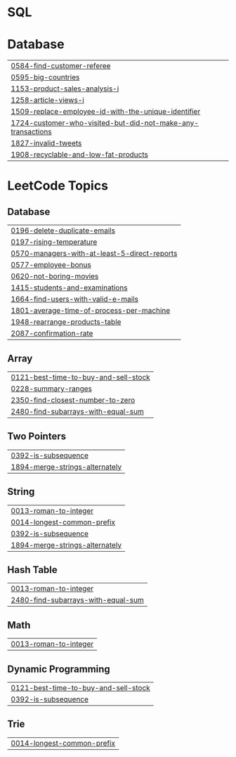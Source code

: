 # SQL


# Database
|  |
| ------- |
| [0584-find-customer-referee](https://github.com/MIHIR-110103/SQL/tree/master/0584-find-customer-referee) |
| [0595-big-countries](https://github.com/MIHIR-110103/SQL/tree/master/0595-big-countries) |
| [1153-product-sales-analysis-i](https://github.com/MIHIR-110103/SQL/tree/master/1153-product-sales-analysis-i) |
| [1258-article-views-i](https://github.com/MIHIR-110103/SQL/tree/master/1258-article-views-i) |
| [1509-replace-employee-id-with-the-unique-identifier](https://github.com/MIHIR-110103/SQL/tree/master/1509-replace-employee-id-with-the-unique-identifier) |
| [1724-customer-who-visited-but-did-not-make-any-transactions](https://github.com/MIHIR-110103/SQL/tree/master/1724-customer-who-visited-but-did-not-make-any-transactions) |
| [1827-invalid-tweets](https://github.com/MIHIR-110103/SQL/tree/master/1827-invalid-tweets) |
| [1908-recyclable-and-low-fat-products](https://github.com/MIHIR-110103/SQL/tree/master/1908-recyclable-and-low-fat-products) |
<!---LeetCode Topics Start-->
# LeetCode Topics
## Database
|  |
| ------- |
| [0196-delete-duplicate-emails](https://github.com/MIHIR-110103/SQL/tree/master/0196-delete-duplicate-emails) |
| [0197-rising-temperature](https://github.com/MIHIR-110103/SQL/tree/master/0197-rising-temperature) |
| [0570-managers-with-at-least-5-direct-reports](https://github.com/MIHIR-110103/SQL/tree/master/0570-managers-with-at-least-5-direct-reports) |
| [0577-employee-bonus](https://github.com/MIHIR-110103/SQL/tree/master/0577-employee-bonus) |
| [0620-not-boring-movies](https://github.com/MIHIR-110103/Leetcode/tree/master/0620-not-boring-movies) |
| [1415-students-and-examinations](https://github.com/MIHIR-110103/SQL/tree/master/1415-students-and-examinations) |
| [1664-find-users-with-valid-e-mails](https://github.com/MIHIR-110103/Leetcode/tree/master/1664-find-users-with-valid-e-mails) |
| [1801-average-time-of-process-per-machine](https://github.com/MIHIR-110103/SQL/tree/master/1801-average-time-of-process-per-machine) |
| [1948-rearrange-products-table](https://github.com/MIHIR-110103/SQL/tree/master/1948-rearrange-products-table) |
| [2087-confirmation-rate](https://github.com/MIHIR-110103/Leetcode/tree/master/2087-confirmation-rate) |
## Array
|  |
| ------- |
| [0121-best-time-to-buy-and-sell-stock](https://github.com/MIHIR-110103/SQL/tree/master/0121-best-time-to-buy-and-sell-stock) |
| [0228-summary-ranges](https://github.com/MIHIR-110103/Leetcode/tree/master/0228-summary-ranges) |
| [2350-find-closest-number-to-zero](https://github.com/MIHIR-110103/SQL/tree/master/2350-find-closest-number-to-zero) |
| [2480-find-subarrays-with-equal-sum](https://github.com/MIHIR-110103/Leetcode/tree/master/2480-find-subarrays-with-equal-sum) |
## Two Pointers
|  |
| ------- |
| [0392-is-subsequence](https://github.com/MIHIR-110103/SQL/tree/master/0392-is-subsequence) |
| [1894-merge-strings-alternately](https://github.com/MIHIR-110103/SQL/tree/master/1894-merge-strings-alternately) |
## String
|  |
| ------- |
| [0013-roman-to-integer](https://github.com/MIHIR-110103/SQL/tree/master/0013-roman-to-integer) |
| [0014-longest-common-prefix](https://github.com/MIHIR-110103/SQL/tree/master/0014-longest-common-prefix) |
| [0392-is-subsequence](https://github.com/MIHIR-110103/SQL/tree/master/0392-is-subsequence) |
| [1894-merge-strings-alternately](https://github.com/MIHIR-110103/SQL/tree/master/1894-merge-strings-alternately) |
## Hash Table
|  |
| ------- |
| [0013-roman-to-integer](https://github.com/MIHIR-110103/SQL/tree/master/0013-roman-to-integer) |
| [2480-find-subarrays-with-equal-sum](https://github.com/MIHIR-110103/Leetcode/tree/master/2480-find-subarrays-with-equal-sum) |
## Math
|  |
| ------- |
| [0013-roman-to-integer](https://github.com/MIHIR-110103/SQL/tree/master/0013-roman-to-integer) |
## Dynamic Programming
|  |
| ------- |
| [0121-best-time-to-buy-and-sell-stock](https://github.com/MIHIR-110103/SQL/tree/master/0121-best-time-to-buy-and-sell-stock) |
| [0392-is-subsequence](https://github.com/MIHIR-110103/SQL/tree/master/0392-is-subsequence) |
## Trie
|  |
| ------- |
| [0014-longest-common-prefix](https://github.com/MIHIR-110103/SQL/tree/master/0014-longest-common-prefix) |
<!---LeetCode Topics End-->